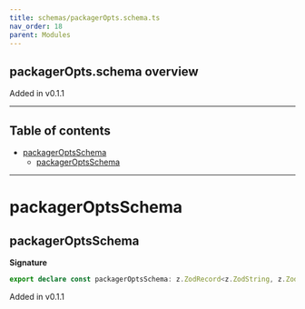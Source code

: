 ```yaml
---
title: schemas/packagerOpts.schema.ts
nav_order: 18
parent: Modules
---
```


## packagerOpts.schema overview

Added in v0.1.1

---

<h2 class="text-delta">Table of contents</h2>

- [packagerOptsSchema](#packageroptsschema)
  - [packagerOptsSchema](#packageroptsschema-1)

---

# packagerOptsSchema

## packagerOptsSchema

**Signature**

```ts
export declare const packagerOptsSchema: z.ZodRecord<z.ZodString, z.ZodAny>
```

Added in v0.1.1
